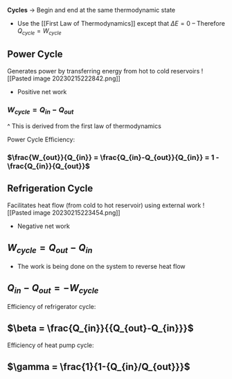 **Cycles** → Begin and end at the same thermodynamic state
- Use the [[First Law of Thermodynamics]] except that $\Delta E = 0$
	– Therefore $Q_{cycle} = W_{cycle}$

## Power Cycle
Generates power by transferring energy from hot to cold reservoirs
![[Pasted image 20230215222842.png]]
- Positive net work
### $W_{cycle} = Q_{in} - Q_{out}$
^ This is derived from the first law of thermodynamics

Power Cycle Efficiency:
### $\frac{W_{out}}{Q_{in}} = \frac{Q_{in}-Q_{out}}{Q_{in}} = 1 - \frac{Q_{in}}{Q_{out}}$

## Refrigeration Cycle
Facilitates heat flow (from cold to hot reservoir) using external work
![[Pasted image 20230215223454.png]]
- Negative net work
## $W_{cycle} = Q_{out}-Q_{in}$
- The work is being done on the system to reverse heat flow
## $Q_{in} - Q_{out} = -W_{cycle}$

Efficiency of refrigerator cycle:
## $\beta = \frac{Q_{in}}{{Q_{out}-Q_{in}}}$

Efficiency of heat pump cycle:
## $\gamma = \frac{1}{1-{Q_{in}/Q_{out}}}$
